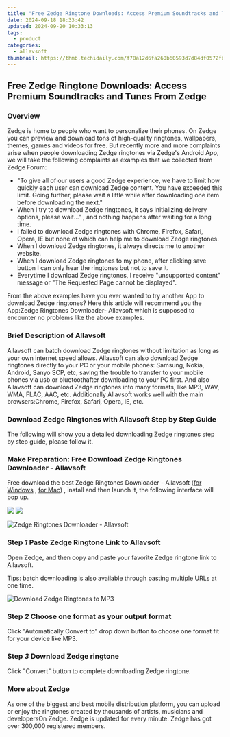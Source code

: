 ```yaml
---
title: "Free Zedge Ringtone Downloads: Access Premium Soundtracks and Tunes From Zedge"
date: 2024-09-18 18:33:42
updated: 2024-09-20 10:33:13
tags:
  - product
categories:
  - allavsoft
thumbnail: https://thmb.techidaily.com/f78a12d6fa260b60593d7d84df0572fbc03e543ca8c86ab396fe09af56299ebf.jpg
---
```


## Free Zedge Ringtone Downloads: Access Premium Soundtracks and Tunes From Zedge

### Overview

Zedge is home to people who want to personalize their phones. On Zedge you can preview and download tons of high-quality ringtones, wallpapers, themes, games and videos for free. But recently more and more complaints arise when people downloading Zedge ringtones via Zedge's Android App, we will take the following complaints as examples that we collected from Zedge Forum:

* "To give all of our users a good Zedge experience, we have to limit how quickly each user can download Zedge content. You have exceeded this limit. Going further, please wait a little while after downloading one item before downloading the next."
* When I try to download Zedge ringtones, it says Initializing delivery options, please wait..." , and nothing happens after waiting for a long time.
* I failed to download Zedge ringtones with Chrome, Firefox, Safari, Opera, IE but none of which can help me to download Zedge ringtones.
* When I download Zedge ringtones, it always directs me to another website.
* When I download Zedge ringtones to my phone, after clicking save button I can only hear the ringtones but not to save it.
* Everytime I download Zedge ringtones, I receive "unsupported content" message or "The Requested Page cannot be displayed".

From the above examples have you ever wanted to try another App to download Zedge ringtones? Here this article will recommend you the App:Zedge Ringtones Downloader- Allavsoft which is supposed to encounter no problems like the above examples.

### Brief Description of Allavsoft

Allavsoft can batch download Zedge ringtones without limitation as long as your own internet speed allows. Allavsoft can also download Zedge ringtones directly to your PC or your mobile phones: Samsung, Nokia, Android, Sanyo SCP, etc, saving the trouble to transfer to your mobile phones via usb or bluetoothafter downloading to your PC first. And also Allavsoft can download Zedge ringtones into many formats, like MP3, WAV, WMA, FLAC, AAC, etc. Additionally Allavsoft works well with the main browsers:Chrome, Firefox, Safari, Opera, IE, etc.

### Download Zedge Ringtones with Allavsoft Step by Step Guide

The following will show you a detailed downloading Zedge ringtones step by step guide, please follow it.

### Make Preparation: Free Download Zedge Ringtones Downloader - Allavsoft

Free download the best Zedge Ringtones Downloader - Allavsoft ([for Windows](https://tools.techidaily.com/allavsoft/products/) , [for Mac](https://tools.techidaily.com/allavsoft/products/)) , install and then launch it, the following interface will pop up.

[![](https://www.allavsoft.com/how-to/../images/how-to/free-download-win.jpg)](https://tools.techidaily.com/allavsoft/products/) [![](https://www.allavsoft.com/how-to/../images/how-to/free-download-mac.jpg)](https://tools.techidaily.com/allavsoft/products/)

![Zedge Ringtones Downloader - Allavsoft](https://www.allavsoft.com/how-to/../images/allavsoft/screen-shot-600.jpg)

### Step _1_ Paste Zedge Ringtone Link to Allavsoft

Open Zedge, and then copy and paste your favorite Zedge ringtone link to Allavsoft.

Tips: batch downloading is also available through pasting multiple URLs at one time.

![Download Zedge Ringtones to MP3](https://www.allavsoft.com/how-to/../images/how-to/zedge-ringtones-free-download/download-zedge-ringtones.jpg)

### Step _2_ Choose one format as your output format

Click "Automatically Convert to" drop down button to choose one format fit for your device like MP3.

### Step _3_ Download Zedge ringtone

Click "Convert" button to complete downloading Zedge ringtone.

### More about Zedge

As one of the biggest and best mobile distribution platform, you can upload or enjoy the ringtones created by thousands of artists, musicians and developersOn Zedge. Zedge is updated for every minute. Zedge has got over 300,000 registered members.

<ins class="adsbygoogle"
     style="display:block"
     data-ad-format="autorelaxed"
     data-ad-client="ca-pub-7571918770474297"
     data-ad-slot="1223367746"></ins>



<ins class="adsbygoogle"
     style="display:block"
     data-ad-client="ca-pub-7571918770474297"
     data-ad-slot="8358498916"
     data-ad-format="auto"
     data-full-width-responsive="true"></ins>
